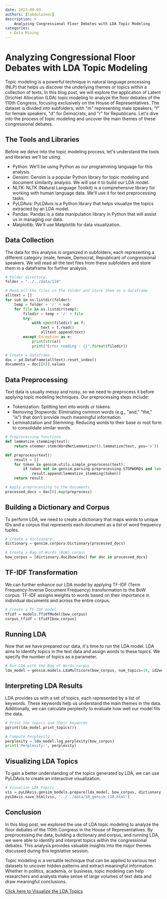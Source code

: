 ```yaml
---
date: 2023-09-03
authors: [tabdulazeez]
description: >
    Analyzing Congressional Floor Debates with LDA Topic Modeling
categories:
  - Data Mining  
---
```


# Analyzing Congressional Floor Debates with LDA Topic Modeling

Topic modeling is a powerful technique in natural language processing (NLP) that helps us discover the underlying themes or topics within a collection of texts. In this blog post, we will explore the application of Latent Dirichlet Allocation (LDA) topic modeling to analyze the floor debates of the 110th Congress, focusing exclusively on the House of Representatives. The dataset is divided into subfolders, with "m" representing male speakers, "f" for female speakers, "d" for Democrats, and "r" for Republicans. Let's dive into the process of topic modeling and uncover the main themes of these congressional debates.

<!-- more -->

## The Tools and Libraries

Before we delve into the topic modeling process, let's understand the tools and libraries we'll be using:

- Python: We'll be using Python as our programming language for this analysis.
- Gensim: Gensim is a popular Python library for topic modeling and document similarity analysis. We will use it to build our LDA model.
- NLTK: NLTK (Natural Language Toolkit) is a comprehensive library for working with human language data. We'll use it for text preprocessing tasks.
- PyLDAvis: PyLDAvis is a Python library that helps visualize the topics extracted by an LDA model.
- Pandas: Pandas is a data manipulation library in Python that will assist us in managing our data.
- Matplotlib: We'll use Matplotlib for data visualization.


## Data Collection
The data for this analysis is organized in subfolders, each representing a different category (male, female, Democrat, Republican) of congressional speakers. We will read all the text files from these subfolders and store them in a dataframe for further analysis.

```py
# Folder directory
folder = "../../data/110"

# Read all the files in the folder and store them as a dataframe
alltext = []
for sub in os.listdir(folder):
    temp = folder + '/' + sub
    for file in os.listdir(temp):
        filedir = temp + '/' + file
        try:
            with open(filedir) as f:
                text = f.read()
                alltext.append(text)
        except Exception as e:
            print(str(e))
            print("Error reading : {}".format(filedir))

# Create a dataframe
doc = pd.DataFrame(alltext).reset_index()
documents = doc[[0]].values


```

## Data Preprocessing
Text data is usually messy and noisy, so we need to preprocess it before applying topic modeling techniques. Our preprocessing steps include:

- Tokenization: Splitting text into words or tokens.
- Removing Stopwords: Eliminating common words (e.g., "and," "the," "is") that don't provide much meaningful information.
- Lemmatization and Stemming: Reducing words to their base or root form to consolidate similar words.

```py
# Preprocessing functions
def lemmatize_stemming(text):
    return stemmer.stem(WordNetLemmatizer().lemmatize(text, pos='v'))

def preprocess(text):
    result = []
    for token in gensim.utils.simple_preprocess(text):
        if token not in gensim.parsing.preprocessing.STOPWORDS and len(token) > 3:
            result.append(lemmatize_stemming(token))
    return result

# Apply preprocessing to the documents
processed_docs = doc[0].map(preprocess)


```

## Building a Dictionary and Corpus
To perform LDA, we need to create a dictionary that maps words to unique IDs and a corpus that represents each document as a list of word frequency tuples.

```py
# Create a dictionary
dictionary = gensim.corpora.Dictionary(processed_docs)

# Create a Bag of Words (BoW) corpus
bow_corpus = [dictionary.doc2bow(doc) for doc in processed_docs]

```

## TF-IDF Transformation
We can further enhance our LDA model by applying TF-IDF (Term Frequency-Inverse Document Frequency) transformation to the BoW corpus. TF-IDF assigns weights to words based on their importance in individual documents and across the entire corpus.

```py
# Create a TF-IDF model
tfidf = models.TfidfModel(bow_corpus)
corpus_tfidf = tfidf[bow_corpus]

```


## Running LDA
Now that we have prepared our data, it's time to run the LDA model. LDA aims to identify topics in the text data and assign words to these topics. We specify the number of topics as a parameter.

```py
# Run LDA with the Bag of Words corpus
lda_model = gensim.models.LdaMulticore(bow_corpus, num_topics=10, id2word=dictionary, passes=10)
```

## Interpreting LDA Results
LDA provides us with a set of topics, each represented by a list of keywords. These keywords help us understand the main themes in the data. Additionally, we can calculate perplexity to evaluate how well our model fits the data.

```py
# Print the topics and their keywords
pprint(lda_model.print_topics())

# Compute Perplexity
perplexity = lda_model.log_perplexity(bow_corpus)
print('Perplexity:', perplexity)


```

## Visualizing LDA Topics
To gain a better understanding of the topics generated by LDA, we can use PyLDAvis to create an interactive visualization.

```py
# Visualize LDA topics
vis = pyLDAvis.gensim_models.prepare(lda_model, bow_corpus, dictionary)
pyLDAvis.save_html(vis, '../../data/10_gensim_110.html')


```



## Conclusion
In this blog post, we explored the use of LDA topic modeling to analyze the floor debates of the 110th Congress in the House of Representatives. By preprocessing the data, building a dictionary and corpus, and running LDA, we were able to identify and interpret topics within the congressional debates. This analysis provides valuable insights into the major themes discussed during this legislative session.

Topic modeling is a versatile technique that can be applied to various text datasets to uncover hidden patterns and extract meaningful information. Whether in politics, academia, or business, topic modeling can help researchers and analysts make sense of large volumes of text data and draw meaningful conclusions.


[Click here to Visualize the  LDA Topics](./10_gensim_110.html)



